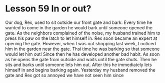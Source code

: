 # Lesson 59 In or out? 

Our dog, Rex, used to sit outside our front gate and bark. Every time he wanted to come in the garden he would bark until someone opened the gate. As the neighbors complained of the noise, my husband trained him to press his paw on the latch to let himself in. Rex soon became an expert at opening the gate. However, when I was out shopping last week, I noticed him in the garden near the gate. Thsi time he was barking so that someone would let him out! Since then he has developed another bad habit. As soon as he opens the gate from outside and waits until the gate shuts. Then he sits and barks until someone lets him out. After this he immediately lets himself in and begins barking again. Yesterday my husband removed the gate and Rex got so annoyed we have not seen him since
